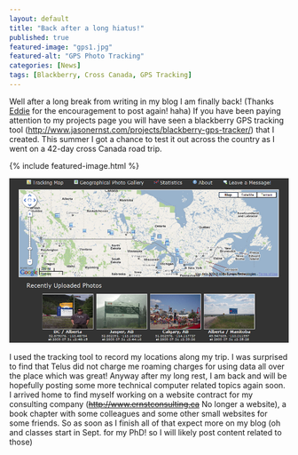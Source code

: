 ```yaml
---
layout: default
title: "Back after a long hiatus!"
published: true
featured-image: "gps1.jpg"
featured-alt: "GPS Photo Tracking"
categories: [News]
tags: [Blackberry, Cross Canada, GPS Tracking]
---
```


Well after a long break from writing in my blog I am finally back! (Thanks [Eddie](https://eddiema.ca/) for the encouragement to post again! haha) If you have been paying attention to my projects page you will have seen a blackberry GPS tracking tool (http://www.jasonernst.com/projects/blackberry-gps-tracker/) that I created. This summer I got a chance to test it out across the country as I went on a 42-day cross Canada road trip.

{% include featured-image.html %}

![](/assets/img/gps2.jpg)

I used the tracking tool to record my locations along my trip. I was surprised to find that Telus did not charge me roaming charges for using data all over the place which was great! Anyway after my long rest, I am back and will be hopefully posting some more technical computer related topics again soon. I arrived home to find myself working on a website contract for my consulting company (~~http://www.ernstconsulting.ca~~ No longer a website), a book chapter with some colleagues and some other small websites for some friends. So as soon as I finish all of that expect more on my blog (oh and classes start in Sept. for my PhD! so I will likely post content related to those)

